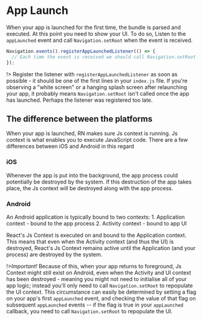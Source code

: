 # App Launch

When your app is launched for the first time, the bundle is parsed and executed. At this point you need to show your UI. To do so, Listen to the `appLaunched` event and call `Navigation.setRoot` when the event is received.

```javascript
Navigation.events().registerAppLaunchedListener(() => {
  // Each time the event is received we should call Navigation.setRoot
});
```

!&gt; Register the listener with `registerAppLaunchedListener` as soon as possible - it should be one of the first lines in your `index.js` file. If you're observing a "white screen" or a hanging splash screen after relaunching your app, it probably means `Navigation.setRoot` isn't called once the app has launched. Perhaps the listener was registered too late.

## The difference between the platforms

When your app is launched, RN makes sure Js context is running. Js context is what enables you to execute JavaScript code. There are a few differences between iOS and Android in this regard

### iOS

Whenever the app is put into the background, the app process could potentially be destroyed by the system. If this destruction of the app takes place, the Js context will be destroyed along with the app process.

### Android

An Android application is typically bound to two contexts: 1. Application context - bound to the app process 2. Activity context - bound to app UI

React's Js Context is executed on and bound to the Application context. This means that even when the Activity context \(and thus the UI\) is destroyed, React's Js Context remains active until the Application \(and your process\) are destroyed by the system.

!&gt;_Important!_ Because of this, when your app returns to foreground, Js Context might still exist on Android, even when the Activity and UI context has been destroyed - meaning you might not need to initialise all of your app logic; instead you'll only need to call `Navigation.setRoot` to repopulate the UI context. This circumstance can easily be determined by setting a flag on your app's first `appLaunched` event, and checking the value of that flag on subsequent `appLaunched` events -- if the flag is true in your `appLaunched` callback, you need to call `Navigation.setRoot` to repopulate the UI.

